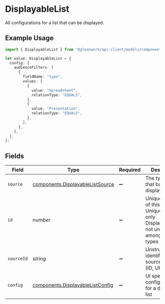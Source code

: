 # DisplayableList

All configurations for a list that can be displayed.

## Example Usage

```typescript
import { DisplayableList } from "@gleanwork/api-client/models/components";

let value: DisplayableList = {
  config: {
    audienceFilters: [
      {
        fieldName: "type",
        values: [
          {
            value: "Spreadsheet",
            relationType: "EQUALS",
          },
          {
            value: "Presentation",
            relationType: "EQUALS",
          },
        ],
      },
    ],
  },
};
```

## Fields

| Field                                                                                                        | Type                                                                                                         | Required                                                                                                     | Description                                                                                                  |
| ------------------------------------------------------------------------------------------------------------ | ------------------------------------------------------------------------------------------------------------ | ------------------------------------------------------------------------------------------------------------ | ------------------------------------------------------------------------------------------------------------ |
| `source`                                                                                                     | [components.DisplayableListSource](../../models/components/displayablelistsource.md)                         | :heavy_minus_sign:                                                                                           | The type of data that backs this displayable list                                                            |
| `id`                                                                                                         | *number*                                                                                                     | :heavy_minus_sign:                                                                                           | Unique identifier of this list. Unique amongst only DisplayableLists, not unique amongst other types of UGC. |
| `sourceId`                                                                                                   | *string*                                                                                                     | :heavy_minus_sign:                                                                                           | Unstructured identifier for the source to render (ID, URL, query).                                           |
| `config`                                                                                                     | [components.DisplayableListConfig](../../models/components/displayablelistconfig.md)                         | :heavy_minus_sign:                                                                                           | UI specific configurations for a displayable list                                                            |
